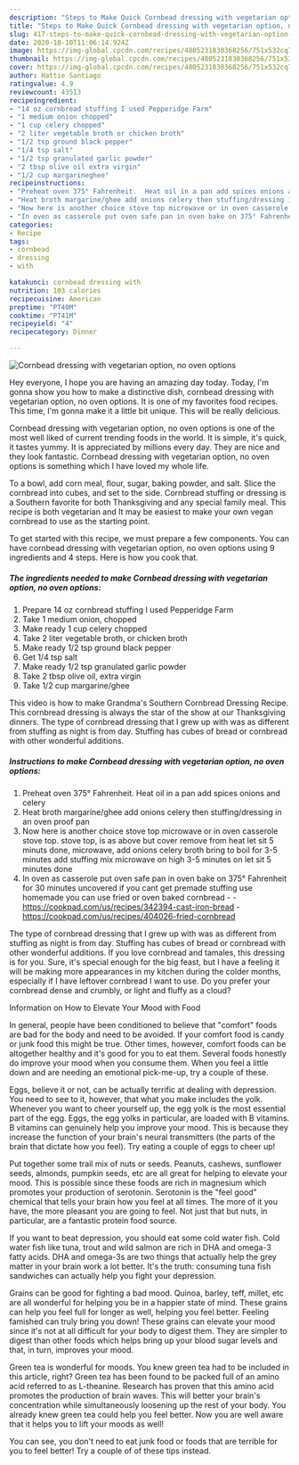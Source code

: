 ```yaml
---
description: "Steps to Make Quick Cornbead dressing with vegetarian option, no oven options"
title: "Steps to Make Quick Cornbead dressing with vegetarian option, no oven options"
slug: 417-steps-to-make-quick-cornbead-dressing-with-vegetarian-option-no-oven-options
date: 2020-10-10T11:06:14.924Z
image: https://img-global.cpcdn.com/recipes/4805231830368256/751x532cq70/cornbead-dressing-with-vegetarian-option-no-oven-options-recipe-main-photo.jpg
thumbnail: https://img-global.cpcdn.com/recipes/4805231830368256/751x532cq70/cornbead-dressing-with-vegetarian-option-no-oven-options-recipe-main-photo.jpg
cover: https://img-global.cpcdn.com/recipes/4805231830368256/751x532cq70/cornbead-dressing-with-vegetarian-option-no-oven-options-recipe-main-photo.jpg
author: Hattie Santiago
ratingvalue: 4.9
reviewcount: 43513
recipeingredient:
- "14 oz cornbread stuffing I used Pepperidge Farm"
- "1 medium onion chopped"
- "1 cup celery chopped"
- "2 liter vegetable broth or chicken broth"
- "1/2 tsp ground black pepper"
- "1/4 tsp salt"
- "1/2 tsp granulated garlic powder"
- "2 tbsp olive oil extra virgin"
- "1/2 cup margarineghee"
recipeinstructions:
- "Preheat oven 375° Fahrenheit.  Heat oil in a pan add spices onions and celery"
- "Heat broth margarine/ghee add onions celery then stuffing/dressing in an oven proof pan"
- "Now here is another choice stove top microwave or in oven casserole stove top. stove top, is as above but cover remove from heat let sit 5 minuts done, microwave, add onions celery broth bring to boil for 3-5 minutes add stuffing mix microwave on high 3-5 minutes on let sit 5 minutes done"
- "In oven as casserole put oven safe pan in oven bake on 375° Fahrenheit for 30 minutes uncovered if you cant get premade stuffing use homemade you can use fried or oven baked cornbread  https://cookpad.com/us/recipes/342394-cast-iron-bread https://cookpad.com/us/recipes/404026-fried-cornbread"
categories:
- Recipe
tags:
- cornbead
- dressing
- with

katakunci: cornbead dressing with 
nutrition: 103 calories
recipecuisine: American
preptime: "PT40M"
cooktime: "PT41M"
recipeyield: "4"
recipecategory: Dinner

---
```



![Cornbead dressing with vegetarian option, no oven options](https://img-global.cpcdn.com/recipes/4805231830368256/751x532cq70/cornbead-dressing-with-vegetarian-option-no-oven-options-recipe-main-photo.jpg)

Hey everyone, I hope you are having an amazing day today. Today, I'm gonna show you how to make a distinctive dish, cornbead dressing with vegetarian option, no oven options. It is one of my favorites food recipes. This time, I'm gonna make it a little bit unique. This will be really delicious.

Cornbead dressing with vegetarian option, no oven options is one of the most well liked of current trending foods in the world. It is simple, it's quick, it tastes yummy. It is appreciated by millions every day. They are nice and they look fantastic. Cornbead dressing with vegetarian option, no oven options is something which I have loved my whole life.

To a bowl, add corn meal, flour, sugar, baking powder, and salt. Slice the cornbread into cubes, and set to the side. Cornbread stuffing or dressing is a Southern favorite for both Thanksgiving and any special family meal. This recipe is both vegetarian and It may be easiest to make your own vegan cornbread to use as the starting point.


To get started with this recipe, we must prepare a few components. You can have cornbead dressing with vegetarian option, no oven options using 9 ingredients and 4 steps. Here is how you cook that.

<!--inarticleads1-->

##### The ingredients needed to make Cornbead dressing with vegetarian option, no oven options:

1. Prepare 14 oz cornbread stuffing I used Pepperidge Farm
1. Take 1 medium onion, chopped
1. Make ready 1 cup celery chopped
1. Take 2 liter vegetable broth, or chicken broth
1. Make ready 1/2 tsp ground black pepper
1. Get 1/4 tsp salt
1. Make ready 1/2 tsp granulated garlic powder
1. Take 2 tbsp olive oil, extra virgin
1. Take 1/2 cup margarine/ghee


This video is how to make Grandma&#39;s Southern Cornbread Dressing Recipe. This cornbread dressing is always the star of the show at our Thanksgiving dinners. The type of cornbread dressing that I grew up with was as different from stuffing as night is from day. Stuffing has cubes of bread or cornbread with other wonderful additions. 

<!--inarticleads2-->

##### Instructions to make Cornbead dressing with vegetarian option, no oven options:

1. Preheat oven 375° Fahrenheit.  Heat oil in a pan add spices onions and celery
1. Heat broth margarine/ghee add onions celery then stuffing/dressing in an oven proof pan
1. Now here is another choice stove top microwave or in oven casserole stove top. stove top, is as above but cover remove from heat let sit 5 minuts done, microwave, add onions celery broth bring to boil for 3-5 minutes add stuffing mix microwave on high 3-5 minutes on let sit 5 minutes done
1. In oven as casserole put oven safe pan in oven bake on 375° Fahrenheit for 30 minutes uncovered if you cant get premade stuffing use homemade you can use fried or oven baked cornbread -  - https://cookpad.com/us/recipes/342394-cast-iron-bread - https://cookpad.com/us/recipes/404026-fried-cornbread


The type of cornbread dressing that I grew up with was as different from stuffing as night is from day. Stuffing has cubes of bread or cornbread with other wonderful additions. If you love cornbread and tamales, this dressing is for you. Sure, it&#39;s special enough for the big feast, but I have a feeling it will be making more appearances in my kitchen during the colder months, especially if I have leftover cornbread I want to use. Do you prefer your cornbread dense and crumbly, or light and fluffy as a cloud? 

Information on How to Elevate Your Mood with Food


In general, people have been conditioned to believe that "comfort" foods are bad for the body and need to be avoided. If your comfort food is candy or junk food this might be true. Other times, however, comfort foods can be altogether healthy and it's good for you to eat them. Several foods honestly do improve your mood when you consume them. When you feel a little down and are needing an emotional pick-me-up, try a couple of these.

Eggs, believe it or not, can be actually terrific at dealing with depression. You need to see to it, however, that what you make includes the yolk. Whenever you want to cheer yourself up, the egg yolk is the most essential part of the egg. Eggs, the egg yolks in particular, are loaded with B vitamins. B vitamins can genuinely help you improve your mood. This is because they increase the function of your brain's neural transmitters (the parts of the brain that dictate how you feel). Try eating a couple of eggs to cheer up!

Put together some trail mix of nuts or seeds. Peanuts, cashews, sunflower seeds, almonds, pumpkin seeds, etc are all great for helping to elevate your mood. This is possible since these foods are rich in magnesium which promotes your production of serotonin. Serotonin is the "feel good" chemical that tells your brain how you feel at all times. The more of it you have, the more pleasant you are going to feel. Not just that but nuts, in particular, are a fantastic protein food source.

If you want to beat depression, you should eat some cold water fish. Cold water fish like tuna, trout and wild salmon are rich in DHA and omega-3 fatty acids. DHA and omega-3s are two things that actually help the grey matter in your brain work a lot better. It's the truth: consuming tuna fish sandwiches can actually help you fight your depression. 

Grains can be good for fighting a bad mood. Quinoa, barley, teff, millet, etc are all wonderful for helping you be in a happier state of mind. These grains can help you feel full for longer as well, helping you feel better. Feeling famished can truly bring you down! These grains can elevate your mood since it's not at all difficult for your body to digest them. They are simpler to digest than other foods which helps bring up your blood sugar levels and that, in turn, improves your mood.

Green tea is wonderful for moods. You knew green tea had to be included in this article, right? Green tea has been found to be packed full of an amino acid referred to as L-theanine. Research has proven that this amino acid promotes the production of brain waves. This will better your brain's concentration while simultaneously loosening up the rest of your body. You already knew green tea could help you feel better. Now you are well aware that it helps you to lift your moods as well!

You can see, you don't need to eat junk food or foods that are terrible for you to feel better! Try  a  couple of  of  these  tips  instead.

